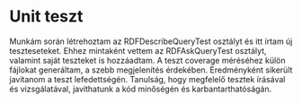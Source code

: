 # Unit teszt
Munkám során létrehoztam az RDFDescribeQueryTest osztályt és itt írtam új teszteseteket. Ehhez mintaként vettem az RDFAskQueryTest osztályt, valamint saját teszteket is hozzáadtam. A teszt coverage méréséhez külön fájlokat generáltam, a szebb megjelenítés érdekében.
Eredményként sikerült javítanom a teszt lefedettségén. Tanulság, hogy megfelelő tesztek írásával és vizsgálatával, javíthatunk a kód minőségén és karbantarthatóságán.
